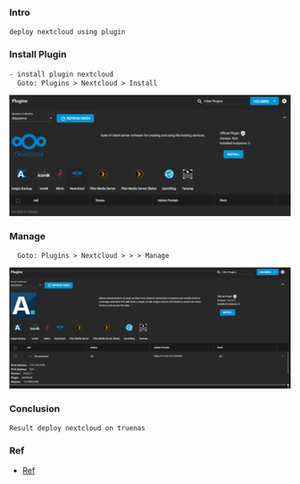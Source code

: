 
### Intro
    deploy nextcloud using plugin

### Install Plugin
    - install plugin nextcloud
      Goto: Plugins > Nextcloud > Install
   <p align="center"><img src="https://github.com/hieunt84/play-truenas/blob/master/images/install-plugin-nextcloud.PNG" /></p>

### Manage
      Goto: Plugins > Nextcloud > > > Manage
   <p align="center"><img src="https://github.com/hieunt84/play-truenas/blob/master/images/manage-nextcloud.PNG" /></p>
  
### Conclusion
    Result deploy nextcloud on truenas

### Ref
   - [Ref](https://www.youtube.com/watch?v=6mDnBsFxcPc&t=574s)

